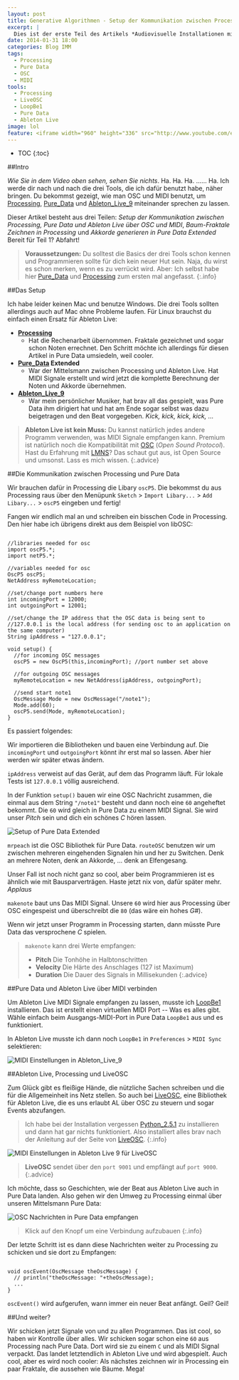```yaml
---
layout: post
title: Generative Algorithmen - Setup der Kommunikation zwischen Processing, Pure Data und Ableton Live über OSC und MIDI
excerpt: |
  Dies ist der erste Teil des Artikels *Audiovisuelle Installationen mit Generativen Algorithmen*. Wir erstellen Fraktale, die wie Bäume aussehen und lassen sie von elfengleichen Klängen begleiten. Abgefahren!
date: 2014-01-31 18:00
categories: Blog IMM
tags: 
  - Processing
  - Pure Data
  - OSC
  - MIDI
tools:  
  - Processing
  - LiveOSC
  - LoopBe1
  - Pure Data
  - Ableton Live
image: lol
feature: <iframe width="960" height="336" src="http://www.youtube.com/embed/t3XHLunRFz4?showinfo=0&controls=1&theme=light&color=white" frameborder="0" allowfullscreen></iframe>
---
```


* TOC
{:toc}

##Intro

*Wie Sie in dem Video oben sehen, sehen Sie nichts*. Ha. Ha. Ha. ...... Ha. Ich werde dir nach und nach die drei Tools, die ich dafür benutzt habe, näher bringen. Du bekommst gezeigt, wie man OSC und MIDI benutzt, um [Processing], [Pure_Data] und [Ableton_Live_9] miteinander sprechen zu lassen. 

Dieser Artikel besteht aus drei Teilen: *Setup der Kommunikation zwischen Processing, Pure Data und Ableton Live über OSC und MIDI*, *Baum-Fraktale Zeichnen in Processing* und *Akkorde generieren in Pure Data Extended* Bereit für Teil 1? Abfahrt!

> **Voraussetzungen:** 
> Du solltest die Basics der drei Tools schon kennen und Programmieren sollte für dich kein neuer Hut sein. Naja, du wirst es schon merken, wenn es zu verrückt wird. Aber: Ich selbst habe hier [Pure_Data] und [Processing] zum ersten mal angefasst. 
{:.info}

##Das Setup

Ich habe leider keinen Mac und benutze Windows. Die drei Tools sollten allerdings auch auf Mac ohne Probleme laufen. Für Linux brauchst du einfach einen Ersatz für Ableton Live:

* **[Processing]**
    - Hat die Rechenarbeit übernommen. Fraktale gezeichnet und sogar schon Noten errechnet. Den Schritt möchte ich allerdings für diesen Artikel in Pure Data umsiedeln, weil cooler.
* **[Pure_Data] Extended**
    - War der Mittelsmann zwischen Processing und Ableton Live. Hat MIDI Signale erstellt und wird jetzt die komplette Berechnung der Noten und Akkorde übernehmen.
* **[Ableton_Live_9]**
    - War mein persönlicher Musiker, hat brav all das gespielt, was Pure Data ihm dirigiert hat und hat am Ende sogar selbst was dazu beigetragen und den Beat vorgegeben. *Kick, kick, kick, kick, ...*

> **Ableton Live ist kein Muss:**
> Du kannst natürlich jedes andere Programm verwenden, was MIDI Signale empfangen kann. Premium ist natürlich noch die Kompatibilität mit [OSC] (*Open Sound Protocol*). 
> Hast du Erfahrung mit [LMNS]? Das schaut gut aus, ist Open Source und umsonst. Lass es mich wissen.
{:.advice}

##Die Kommunikation zwischen Processing und Pure Data

Wir brauchen dafür in Processing die Libary `oscP5`. Die bekommst du aus Processing raus über den Menüpunk `Sketch` > `Import Libary...` > `Add Libary...` > `oscP5` eingeben und fertig!

Fangen wir endlich mal an und schreiben ein bisschen Code in Processing. Den hier habe ich übrigens direkt aus dem Beispiel von libOSC:

~~~ text

//libraries needed for osc
import oscP5.*;
import netP5.*;

//variables needed for osc
OscP5 oscP5;
NetAddress myRemoteLocation;

//set/change port numbers here
int incomingPort = 12000;
int outgoingPort = 12001;

//set/change the IP address that the OSC data is being sent to
//127.0.0.1 is the local address (for sending osc to an application on the same computer)
String ipAddress = "127.0.0.1";

void setup() {
  //for incoming OSC messages
  oscP5 = new OscP5(this,incomingPort); //port number set above
  
  //for outgoing OSC messages
  myRemoteLocation = new NetAddress(ipAddress, outgoingPort);
  
  //send start note1
  OscMessage Mode = new OscMessage("/note1");
  Mode.add(60);
  oscP5.send(Mode, myRemoteLocation);
}

~~~

Es passiert folgendes:

Wir importieren die Bibliotheken und bauen eine Verbindung auf. Die `incomingPort` und `outgoingPort` könnt ihr erst mal so lassen. Aber hier werden wir später etwas ändern.

`ipAddress` verweist auf das Gerät, auf dem das Programm läuft. Für lokale Tests ist `127.0.0.1` völlig ausreichend.

In der Funktion `setup()` bauen wir eine OSC Nachricht zusammen, die einmal aus dem String `"/note1"` besteht und dann noch eine `60` angeheftet bekommt. Die `60` wird gleich in Pure Data zu einem MIDI Signal. Sie wird unser *Pitch* sein und dich ein schönes *C* hören lassen. 

![Setup of Pure Data Extended](/images/osc_setup_pde.png)

`mrpeach` ist die OSC Bibliothek für Pure Data. `routeOSC` benutzen wir um zwischen mehreren eingehenden Signalen hin und her zu Switchen. Denk an mehrere Noten, denk an Akkorde, ... denk an Elfengesang. 

Unser Fall ist noch nicht ganz so cool, aber beim Programmieren ist es ähnlich wie mit Bausparverträgen. Haste jetzt nix von, dafür später mehr. *Applaus*

`makenote` baut uns Das MIDI Signal. Unsere `60` wird hier aus Processing über OSC eingespeist und überschreibt die `80` (das wäre ein hohes *G#*).

Wenn wir jetzt unser Programm in Processing starten, dann müsste Pure Data das versprochene *C* spielen.

> `makenote` kann drei Werte empfangen:
>
>   - **Pitch** Die Tonhöhe in Halbtonschritten
>   - **Velocity** Die Härte des Anschlages (127 ist Maximum)
>   - **Duration** Die Dauer des Signals in Millisekunden
{:.advice}

##Pure Data und Ableton Live über MIDI verbinden

Um Ableton Live MIDI Signale empfangen zu lassen, musste ich [LoopBe1] installieren. Das ist erstellt einen virtuellen MIDI Port -- Was es alles gibt. Wähle einfach beim Ausgangs-MIDI-Port in Pure Data `LoopBe1` aus und es funktioniert. 

In Ableton Live musste ich dann noch `LoopBe1` in `Preferences` > `MIDI Sync` selektieren:

![MIDI Einstellungen in Ableton_Live_9](/images/ableton_live_midi_prefs.png)

##Ableton Live, Processing und LiveOSC 

Zum Glück gibt es fleißige Hände, die nützliche Sachen schreiben und die für die Allgemeinheit ins Netz stellen. So auch bei [LiveOSC], eine Bibliothek für Ableton Live, die es uns erlaubt AL über OSC zu steuern und sogar Events abzufangen. 

> Ich habe bei der Installation vergessen [Python_2.5.1] zu installieren und dann hat gar nichts funktioniert. Also installiert alles brav nach der Anleitung auf der Seite von [LiveOSC].
{:.info}

![MIDI Einstellungen in Ableton Live 9 für LiveOSC](/images/ableton_live_osc_prefs.png) 

> **LiveOSC** sendet über den `port 9001` und empfängt auf `port 9000`. 
{:.advice}

Ich möchte, dass so Geschichten, wie der Beat aus Ableton Live auch in Pure Data landen. Also gehen wir den Umweg zu Processing einmal über unseren Mittelsmann Pure Data:

![OSC Nachrichten in Pure Data empfangen](/images/osc_setup_pde_02.png) 

> Klick auf den Knopf um eine Verbindung aufzubauen
{:.info}

Der letzte Schritt ist es dann diese Nachrichten weiter zu Processing zu schicken und sie dort zu Empfangen: 

~~~text

void oscEvent(OscMessage theOscMessage) {
  // println("theOscMessage: "+theOscMessage);
  ...
}

~~~


`oscEvent()` wird aufgerufen, wann immer ein neuer Beat anfängt. Geil? Geil!

##Und weiter?

Wir schicken jetzt Signale von und zu allen Programmen. Das ist cool, so haben wir Kontrolle über alles. Wir schicken sogar schon eine `60` aus Processing nach Pure Data. Dort wird sie zu einem `C` und als MIDI Signal verpackt. Das landet letztendlich in Ableton Live und wird abgespielt. Auch cool, aber es wird noch cooler: Als nächstes zeichnen wir in Processing ein paar Fraktale, die aussehen wie Bäume. Mega!

[Processing]: http://processing.org/
[Pure_Data]: http://puredata.info/
[Ableton_Live_9]: https://www.ableton.com/de/live/new-in-9/
[The_Nature_of_Code]:http://natureofcode.com/book/
[OSC]: http://en.wikipedia.org/wiki/Open_Sound_Control
[MIDI]: http://en.wikipedia.org/wiki/Musical_Instrument_Digital_Interface
[LoopBe1]: http://www.nerds.de/en/download.html
[LiveOSC]: http://livecontrol.q3f.org/ableton-liveapi/liveosc/
[Python_2.5.1]: http://www.python.org/download/releases/2.5.1/
[LMNS]: http://lmms.sourceforge.net/


